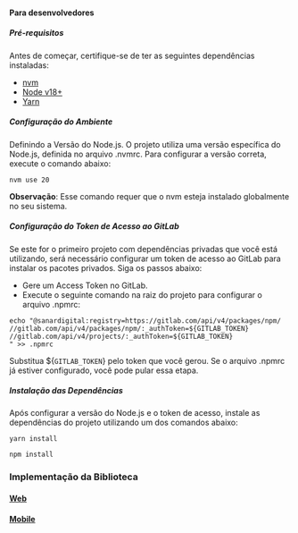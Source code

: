 
#### Para desenvolvedores

##### Pré-requisitos
Antes de começar, certifique-se de ter as seguintes dependências instaladas:
- [nvm](https://github.com/nvm-sh/nvm)
- [Node v18+](https://nodejs.org/en)
- [Yarn](https://yarnpkg.com/)

##### Configuração do Ambiente
Definindo a Versão do Node.js. O projeto utiliza uma versão específica do Node.js, definida no arquivo .nvmrc. Para configurar a versão correta, execute o comando abaixo:

```shell
nvm use 20
```
**Observação**: Esse comando requer que o nvm esteja instalado globalmente no seu sistema.

##### **Configuração do Token de Acesso ao GitLab**
Se este for o primeiro projeto com dependências privadas que você está utilizando, será necessário configurar um token de acesso ao GitLab para instalar os pacotes privados. Siga os passos abaixo:

- Gere um Access Token no GitLab.
- Execute o seguinte comando na raiz do projeto para configurar o arquivo .npmrc:

```shel
echo "@sanardigital:registry=https://gitlab.com/api/v4/packages/npm/
//gitlab.com/api/v4/packages/npm/:_authToken=${GITLAB_TOKEN}
//gitlab.com/api/v4/projects/:_authToken=${GITLAB_TOKEN}
" >> .npmrc
```
Substitua ${`GITLAB_TOKEN`} pelo token que você gerou. Se o arquivo .npmrc já estiver configurado, você pode pular essa etapa.

##### Instalação das Dependências
Após configurar a versão do Node.js e o token de acesso, instale as dependências do projeto utilizando um dos comandos abaixo:

```shell
yarn install
```
```shell
npm install
```

### Implementação da Biblioteca

#### [Web](https://www.notion.so/Tutorial-Implementa-o-da-biblioteca-de-notifica-es-web-1bab3b75c7e1809c985cc76d07bfc60e)

#### [Mobile](https://www.notion.so/Tutorial-Implementa-o-da-biblioteca-de-notifica-es-mobile-1bab3b75c7e18016ad9bcc1a3a9f1e9d)